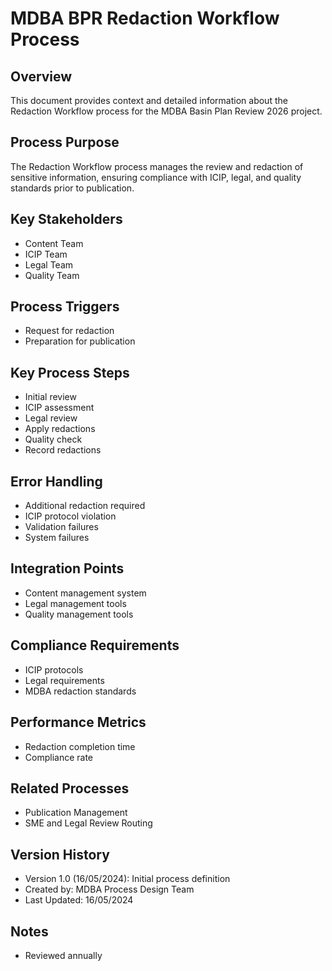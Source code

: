 # MDBA BPR Redaction Workflow Process

## Overview
This document provides context and detailed information about the Redaction Workflow process for the MDBA Basin Plan Review 2026 project.

## Process Purpose
The Redaction Workflow process manages the review and redaction of sensitive information, ensuring compliance with ICIP, legal, and quality standards prior to publication.

## Key Stakeholders
- Content Team
- ICIP Team
- Legal Team
- Quality Team

## Process Triggers
- Request for redaction
- Preparation for publication

## Key Process Steps
- Initial review
- ICIP assessment
- Legal review
- Apply redactions
- Quality check
- Record redactions

## Error Handling
- Additional redaction required
- ICIP protocol violation
- Validation failures
- System failures

## Integration Points
- Content management system
- Legal management tools
- Quality management tools

## Compliance Requirements
- ICIP protocols
- Legal requirements
- MDBA redaction standards

## Performance Metrics
- Redaction completion time
- Compliance rate

## Related Processes
- Publication Management
- SME and Legal Review Routing

## Version History
- Version 1.0 (16/05/2024): Initial process definition
- Created by: MDBA Process Design Team
- Last Updated: 16/05/2024

## Notes
- Reviewed annually 